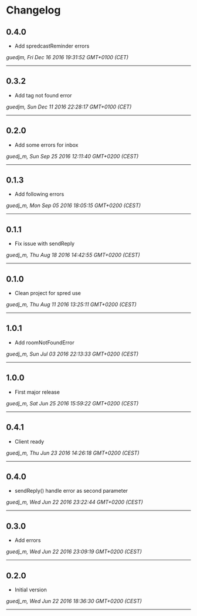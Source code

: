 # Changelog

## 0.4.0

* Add spredcastReminder errors

*guedjm, Fri Dec 16 2016 19:31:52 GMT+0100 (CET)*

---
## 0.3.2

* Add tag not found error

*guedjm, Sun Dec 11 2016 22:28:17 GMT+0100 (CET)*

---
## 0.2.0

* Add some errors for inbox

*guedj_m, Sun Sep 25 2016 12:11:40 GMT+0200 (CEST)*

---
## 0.1.3

* Add following errors

*guedj_m, Mon Sep 05 2016 18:05:15 GMT+0200 (CEST)*

---
## 0.1.1

* Fix issue with sendReply

*guedj_m, Thu Aug 18 2016 14:42:55 GMT+0200 (CEST)*

---
## 0.1.0

* Clean project for spred use

*guedj_m, Thu Aug 11 2016 13:25:11 GMT+0200 (CEST)*

---
## 1.0.1

* Add roomNotFoundError

*guedj_m, Sun Jul 03 2016 22:13:33 GMT+0200 (CEST)*

---
## 1.0.0

* First major release

*guedj_m, Sat Jun 25 2016 15:59:22 GMT+0200 (CEST)*

---
## 0.4.1

* Client ready

*guedj_m, Thu Jun 23 2016 14:26:18 GMT+0200 (CEST)*

---
## 0.4.0

* sendReply() handle error as second parameter

*guedj_m, Wed Jun 22 2016 23:22:44 GMT+0200 (CEST)*

---
## 0.3.0

* Add errors

*guedj_m, Wed Jun 22 2016 23:09:19 GMT+0200 (CEST)*

---
## 0.2.0

* Initial version

*guedj_m, Wed Jun 22 2016 18:36:30 GMT+0200 (CEST)*

---